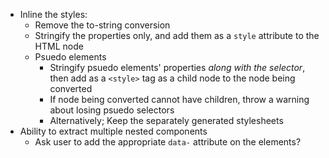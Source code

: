 * Inline the styles:
  * Remove the to-string conversion
  * Stringify the properties only, and add them as a `style` attribute to the
    HTML node
  * Psuedo elements
    * Stringify psuedo elements' properties _along with the selector_, then add as
      a `<style>` tag as a child node to the node being converted
    * If node being converted cannot have children, throw a warning about losing
      psuedo selectors
    * Alternatively; Keep the separately generated stylesheets
* Ability to extract multiple nested components
  * Ask user to add the appropriate `data-` attribute on the elements?
